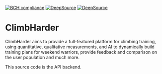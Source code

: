 [![BCH compliance](https://bettercodehub.com/edge/badge/boos/ClimbHarder?branch=master&token=51ead92d754a51b9aee9addf8a4cd0ad6759dfc6)](https://bettercodehub.com/) [![DeepSource](https://deepsource.io/gh/boos/ClimbHarder.svg/?label=active+issues&show_trend=true&token=oaaigikZZwOY-UxiLpUct5LK)](https://deepsource.io/gh/boos/ClimbHarder/?ref=repository-badge) [![DeepSource](https://deepsource.io/gh/boos/ClimbHarder.svg/?label=resolved+issues&show_trend=true&token=oaaigikZZwOY-UxiLpUct5LK)](https://deepsource.io/gh/boos/ClimbHarder/?ref=repository-badge)

# ClimbHarder
ClimbHarder aims to provide a full-featured platform for climbing training, using quantitative, qualitative measurements, and AI to dynamically build training plans for weekend warriors, provide feedback and comparison on the user population and much more.

This source code is the API backend. 
